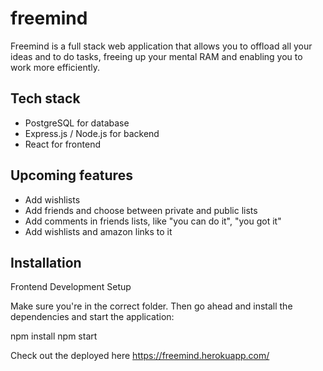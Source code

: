 # freemind
Freemind is a full stack web application that allows you to offload all your ideas and to do tasks, freeing up your mental RAM and enabling you to work more efficiently.

## Tech stack
- PostgreSQL for database
- Express.js / Node.js for backend
- React for frontend

## Upcoming features
- Add wishlists 
- Add friends and choose between private and public lists
- Add comments in friends lists, like "you can do it", "you got it"
- Add wishlists and amazon links to it

## Installation
Frontend Development Setup

Make sure you're in the correct folder. Then go ahead and install the dependencies and start the application:

npm install
npm start

Check out the deployed here https://freemind.herokuapp.com/ 
